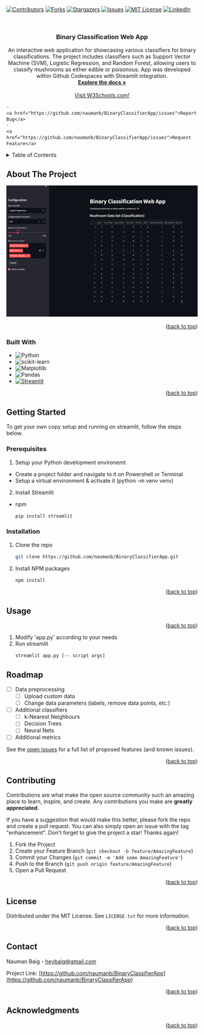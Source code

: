 <!-- Improved compatibility of back to top link: See: https://github.com/othneildrew/Best-README-Template/pull/73 -->
<a name="readme-top"></a>
<!--
*** Thanks for checking out the Best-README-Template. If you have a suggestion
*** that would make this better, please fork the repo and create a pull request
*** or simply open an issue with the tag "enhancement".
*** Don't forget to give the project a star!
*** Thanks again! Now go create something AMAZING! :D
-->



<!-- PROJECT SHIELDS -->
<!--
*** I'm using markdown "reference style" links for readability.
*** Reference links are enclosed in brackets [ ] instead of parentheses ( ).
*** See the bottom of this document for the declaration of the reference variables
*** for contributors-url, forks-url, etc. This is an optional, concise syntax you may use.
*** https://www.markdownguide.org/basic-syntax/#reference-style-links
-->
[![Contributors][contributors-shield]][contributors-url]
[![Forks][forks-shield]][forks-url]
[![Stargazers][stars-shield]][stars-url]
[![Issues][issues-shield]][issues-url]
[![MIT License][license-shield]][license-url]
[![LinkedIn][linkedin-shield]][linkedin-url]



<!-- PROJECT LOGO -->
<br />
<h3 align="center">Binary Classification Web App</h3>

  <p align="center">
    An interactive web application for showcasing various classifiers for binary classifications. The project includes classifiers such as Support Vector Machine (SVM), Logistic Regression, and Random Forest, allowing users to classify mushrooms as either edible or poisonous. App was developed within Github Codespaces with Streamlit integration.
    <br />
    <a href="https://github.com/naumanb/BinaryClassifierApp"><strong>Explore the docs »</strong></a>
    <br />
    <br />
    <a href="https://www.w3schools.com/">Visit W3Schools.com!</a>

    ·
    <a href="https://github.com/naumanb/BinaryClassifierApp/issues">Report Bug</a>
    ·
    <a href="https://github.com/naumanb/BinaryClassifierApp/issues">Request Feature</a>
  </p>
</div>



<!-- TABLE OF CONTENTS -->
<details>
  <summary>Table of Contents</summary>
  <ol>
    <li>
      <a href="#about-the-project">About The Project</a>
      <ul>
        <li><a href="#built-with">Built With</a></li>
      </ul>
    </li>
    <li>
      <a href="#getting-started">Getting Started</a>
      <ul>
        <li><a href="#prerequisites">Prerequisites</a></li>
        <li><a href="#installation">Installation</a></li>
      </ul>
    </li>
    <li><a href="#usage">Usage</a></li>
    <li><a href="#roadmap">Roadmap</a></li>
    <li><a href="#contributing">Contributing</a></li>
    <li><a href="#license">License</a></li>
    <li><a href="#contact">Contact</a></li>
    <li><a href="#acknowledgments">Acknowledgments</a></li>
  </ol>
</details>



<!-- ABOUT THE PROJECT -->
## About The Project

[![App Screenshot][product-screenshot]](https://binaryclassifer.streamlit.app)

<p align="right">(<a href="#readme-top">back to top</a>)</p>



### Built With

* ![Python](https://img.shields.io/badge/python-3670A0?style=for-the-badge&logo=python&logoColor=ffdd54)
* ![scikit-learn](https://img.shields.io/badge/scikit--learn-%23F7931E.svg?style=for-the-badge&logo=scikit-learn&logoColor=white)
* ![Matplotlib](https://img.shields.io/badge/Matplotlib-%23ffffff.svg?style=for-the-badge&logo=Matplotlib&logoColor=black)
* ![Pandas](https://img.shields.io/badge/pandas-%23150458.svg?style=for-the-badge&logo=pandas&logoColor=white)
* [![Streamlit](https://img.shields.io/badge/Streamlit-1.2.0-FF4B4B.svg?style=flat&logo=Streamlit&logoColor=white)](https://streamlit.io)


<p align="right">(<a href="#readme-top">back to top</a>)</p>



<!-- GETTING STARTED -->
## Getting Started

To get your own copy setup and running on streamlit, follow the steps below.

### Prerequisites

1. Setup your Python development environemt
  * Create a project folder and navigate to it on Powershell or Terminal
  * Setup a virtual environment & activate it (python -m venv venv)
2. Install Streamlit
  * npm
    ```sh
    pip install streamlit
    ```

### Installation

1. Clone the repo
   ```sh
   git clone https://github.com/naumanb/BinaryClassifierApp.git
   ```
2. Install NPM packages
   ```sh
   npm install
   ```

<p align="right">(<a href="#readme-top">back to top</a>)</p>


<!-- USAGE EXAMPLES -->
## Usage

<p align="right">(<a href="#readme-top">back to top</a>)</p>

1. Modify 'app.py' according to your needs
2. Run streamlit
   ```sh
   streamlit app.py [-- script args]
   ```



<!-- ROADMAP -->
## Roadmap

- [ ] Data preprocessing
  - [ ] Upload custom data
  - [ ] Change data parameters (labels, remove data points, etc.)
- [ ] Additional classifiers
  - [ ] k-Nearest Neighbours
  - [ ] Decision Trees
  - [ ] Neural Nets
- [ ] Additional metrics

See the [open issues](https://github.com/naumanb/BinaryClassifierApp/issues) for a full list of proposed features (and known issues).

<p align="right">(<a href="#readme-top">back to top</a>)</p>



<!-- CONTRIBUTING -->
## Contributing

Contributions are what make the open source community such an amazing place to learn, inspire, and create. Any contributions you make are **greatly appreciated**.

If you have a suggestion that would make this better, please fork the repo and create a pull request. You can also simply open an issue with the tag "enhancement".
Don't forget to give the project a star! Thanks again!

1. Fork the Project
2. Create your Feature Branch (`git checkout -b feature/AmazingFeature`)
3. Commit your Changes (`git commit -m 'Add some AmazingFeature'`)
4. Push to the Branch (`git push origin feature/AmazingFeature`)
5. Open a Pull Request

<p align="right">(<a href="#readme-top">back to top</a>)</p>



<!-- LICENSE -->
## License

Distributed under the MIT License. See `LICENSE.txt` for more information.

<p align="right">(<a href="#readme-top">back to top</a>)</p>



<!-- CONTACT -->
## Contact

Nauman Baig - heybaig@gmail.com

Project Link: [https://github.com/naumanb/BinaryClassifierApp](https://github.com/naumanb/BinaryClassifierApp)

<p align="right">(<a href="#readme-top">back to top</a>)</p>



<!-- ACKNOWLEDGMENTS -->
## Acknowledgments

<p align="right">(<a href="#readme-top">back to top</a>)</p>



<!-- MARKDOWN LINKS & IMAGES -->
<!-- https://www.markdownguide.org/basic-syntax/#reference-style-links -->
[contributors-shield]: https://img.shields.io/github/contributors/naumanb/BinaryClassifierApp.svg?style=for-the-badge
[contributors-url]: https://github.com/naumanb/BinaryClassifierApp/graphs/contributors
[forks-shield]: https://img.shields.io/github/forks/naumanb/BinaryClassifierApp.svg?style=for-the-badge
[forks-url]: https://github.com/naumanb/BinaryClassifierApp/network/members
[stars-shield]: https://img.shields.io/github/stars/naumanb/BinaryClassifierApp.svg?style=for-the-badge
[stars-url]: https://github.com/naumanb/BinaryClassifierApp/stargazers
[issues-shield]: https://img.shields.io/github/issues/naumanb/BinaryClassifierApp.svg?style=for-the-badge
[issues-url]: https://github.com/naumanb/BinaryClassifierApp/issues
[license-shield]: https://img.shields.io/github/license/naumanb/BinaryClassifierApp.svg?style=for-the-badge
[license-url]: https://github.com/naumanb/BinaryClassifierApp/blob/master/LICENSE.txt
[linkedin-shield]: https://img.shields.io/badge/-LinkedIn-black.svg?style=for-the-badge&logo=linkedin&colorB=555
[linkedin-url]: https://linkedin.com/in/https://www.linkedin.com/in/naumanb
[product-screenshot]: images/screenshot.png
